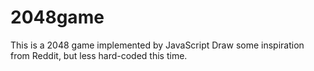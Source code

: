 # 2048game
This is a 2048 game implemented by JavaScript  Draw some inspiration from Reddit, but less hard-coded this time.
